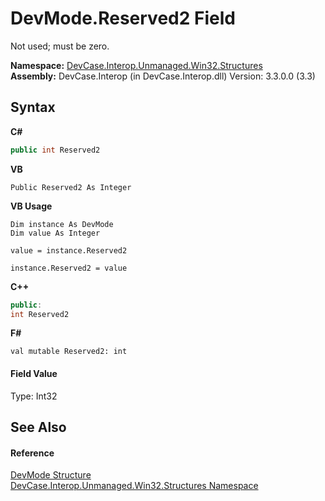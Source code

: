 # DevMode.Reserved2 Field
 

Not used; must be zero.

**Namespace:**&nbsp;<a href="N_DevCase_Interop_Unmanaged_Win32_Structures">DevCase.Interop.Unmanaged.Win32.Structures</a><br />**Assembly:**&nbsp;DevCase.Interop (in DevCase.Interop.dll) Version: 3.3.0.0 (3.3)

## Syntax

**C#**<br />
``` C#
public int Reserved2
```

**VB**<br />
``` VB
Public Reserved2 As Integer
```

**VB Usage**<br />
``` VB Usage
Dim instance As DevMode
Dim value As Integer

value = instance.Reserved2

instance.Reserved2 = value
```

**C++**<br />
``` C++
public:
int Reserved2
```

**F#**<br />
``` F#
val mutable Reserved2: int
```


#### Field Value
Type: Int32

## See Also


#### Reference
<a href="T_DevCase_Interop_Unmanaged_Win32_Structures_DevMode">DevMode Structure</a><br /><a href="N_DevCase_Interop_Unmanaged_Win32_Structures">DevCase.Interop.Unmanaged.Win32.Structures Namespace</a><br />